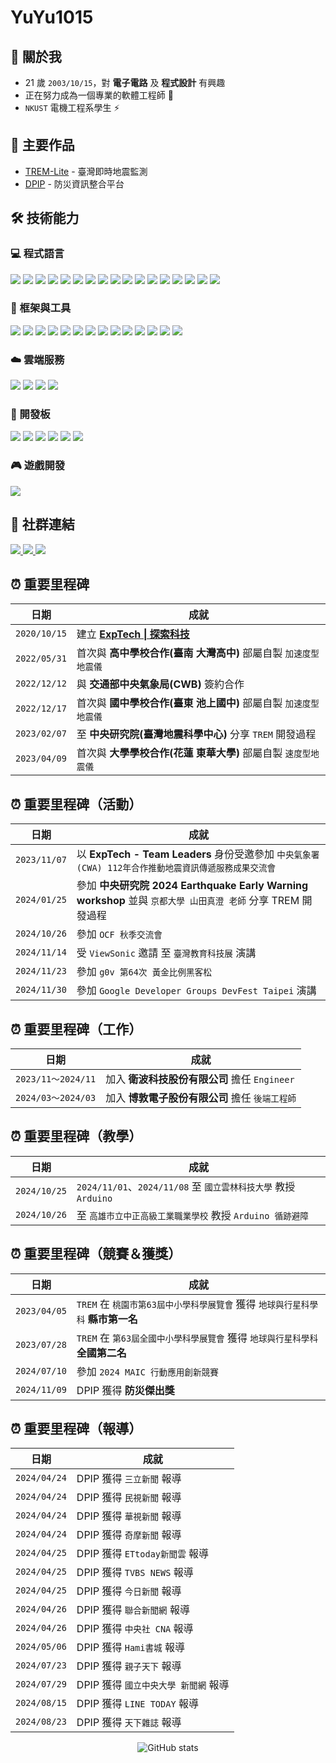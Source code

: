 # YuYu1015

## 🌟 關於我
- 21 歲 `2003/10/15`，對 **電子電路** 及 **程式設計** 有興趣
- 正在努力成為一個專業的軟體工程師 💪
- `NKUST` 電機工程系學生 ⚡

## 📝 主要作品
- [TREM-Lite](https://github.com/ExpTechTW/TREM-Lite) - 臺灣即時地震監測
- [DPIP](https://github.com/ExpTechTW/DPIP) - 防災資訊整合平台

## 🛠️ 技術能力

### 💻 程式語言
<div>
  <img src="https://img.shields.io/badge/JavaScript-%23323330.svg?style=for-the-badge&logo=javascript&logoColor=%23F7DF1E"/>
  <img src="https://img.shields.io/badge/TypeScript-%23007ACC.svg?style=for-the-badge&logo=typescript&logoColor=white"/>
  <img src="https://img.shields.io/badge/Python-3670A0?style=for-the-badge&logo=python&logoColor=ffdd54"/>
  <img src="https://img.shields.io/badge/Java-%23ED8B00.svg?style=for-the-badge&logo=openjdk&logoColor=white"/>
  <img src="https://img.shields.io/badge/Kotlin-%237F52FF.svg?style=for-the-badge&logo=kotlin&logoColor=white"/>
  <img src="https://img.shields.io/badge/Swift-F54A2A?style=for-the-badge&logo=swift&logoColor=white"/>
  <img src="https://img.shields.io/badge/C-00599C?style=for-the-badge&logo=c&logoColor=white"/>
  <img src="https://img.shields.io/badge/C++-%2300599C.svg?style=for-the-badge&logo=c%2B%2B&logoColor=white"/>
  <img src="https://img.shields.io/badge/C%23-%23239120.svg?style=for-the-badge&logo=csharp&logoColor=white"/>
  <img src="https://img.shields.io/badge/Go-%2300ADD8.svg?style=for-the-badge&logo=go&logoColor=white"/>
  <img src="https://img.shields.io/badge/PHP-%23777BB4.svg?style=for-the-badge&logo=php&logoColor=white"/>
  <img src="https://img.shields.io/badge/Lua-%232C2D72.svg?style=for-the-badge&logo=lua&logoColor=white"/>
  <img src="https://img.shields.io/badge/Dart-%230175C2.svg?style=for-the-badge&logo=dart&logoColor=white"/>
  <img src="https://img.shields.io/badge/HTML5-%23E34F26.svg?style=for-the-badge&logo=html5&logoColor=white"/>
  <img src="https://img.shields.io/badge/CSS3-%231572B6.svg?style=for-the-badge&logo=css3&logoColor=white"/>
  <img src="https://img.shields.io/badge/SCSS-CC6699?style=for-the-badge&logo=sass&logoColor=white"/>
  <img src="https://img.shields.io/badge/Pug-A86454?style=for-the-badge&logo=pug&logoColor=white"/>
</div>

### 🔧 框架與工具
<div>
  <img src="https://img.shields.io/badge/Vue.js-%2335495e.svg?style=for-the-badge&logo=vuedotjs&logoColor=%234FC08D"/>
  <img src="https://img.shields.io/badge/React-%2320232a.svg?style=for-the-badge&logo=react&logoColor=%2361DAFB"/>
  <img src="https://img.shields.io/badge/Flutter-%2302569B.svg?style=for-the-badge&logo=Flutter&logoColor=white"/>
  
  <img src="https://img.shields.io/badge/Node.js-6DA55F?style=for-the-badge&logo=node.js&logoColor=white"/>
  <img src="https://img.shields.io/badge/Express.js-%23404d59.svg?style=for-the-badge&logo=express&logoColor=%2361DAFB"/>
  <img src="https://img.shields.io/badge/Flask-%23000.svg?style=for-the-badge&logo=flask&logoColor=white"/>
  <img src="https://img.shields.io/badge/Django-%23092E20.svg?style=for-the-badge&logo=django&logoColor=white"/>
  
  <img src="https://img.shields.io/badge/MySQL-%2300f.svg?style=for-the-badge&logo=mysql&logoColor=white"/>
  <img src="https://img.shields.io/badge/Redis-%23DD0031.svg?style=for-the-badge&logo=redis&logoColor=white"/>
  
  <img src="https://img.shields.io/badge/Docker-%230db7ed.svg?style=for-the-badge&logo=docker&logoColor=white"/>
  <img src="https://img.shields.io/badge/Nginx-%23009639.svg?style=for-the-badge&logo=nginx&logoColor=white"/>
  <img src="https://img.shields.io/badge/Ansible-%231A1918.svg?style=for-the-badge&logo=ansible&logoColor=white"/>
  
  <img src="https://img.shields.io/badge/Git-%23F05033.svg?style=for-the-badge&logo=git&logoColor=white"/>
  
  <img src="https://img.shields.io/badge/Linux-FCC624?style=for-the-badge&logo=linux&logoColor=black"/>
</div>

### ☁️ 雲端服務
<div>
  <img src="https://img.shields.io/badge/Google_Cloud-%234285F4.svg?style=for-the-badge&logo=google-cloud&logoColor=white"/>
  <img src="https://img.shields.io/badge/AWS-%23FF9900.svg?style=for-the-badge&logo=amazon-aws&logoColor=white"/>
  <img src="https://img.shields.io/badge/Cloudflare-%23F38020.svg?style=for-the-badge&logo=Cloudflare&logoColor=white"/>
  <img src="https://img.shields.io/badge/Grafana-%23F46800.svg?style=for-the-badge&logo=grafana&logoColor=white"/>
</div>

### 🔌 開發板
<div>
  <img src="https://img.shields.io/badge/Arduino_Uno-%2300979D.svg?style=for-the-badge&logo=Arduino&logoColor=white"/>
  <img src="https://img.shields.io/badge/Arduino_Nano-%2300979D.svg?style=for-the-badge&logo=Arduino&logoColor=white"/>
  
  <img src="https://img.shields.io/badge/ESP32-E7352C?style=for-the-badge&logo=espressif&logoColor=white"/>
  <img src="https://img.shields.io/badge/ESP8266-E7352C?style=for-the-badge&logo=espressif&logoColor=white"/>
  
  <img src="https://img.shields.io/badge/Raspberry_Pi_4B-A22846?style=for-the-badge&logo=Raspberry%20Pi&logoColor=white"/>
  <img src="https://img.shields.io/badge/Raspberry_Pi_Pico-A22846?style=for-the-badge&logo=Raspberry%20Pi&logoColor=white"/>
</div>

### 🎮 遊戲開發
<div>
  <img src="https://img.shields.io/badge/Unity-%23000000.svg?style=for-the-badge&logo=unity&logoColor=white"/>
</div>

## 📱 社群連結
<div align="left">
  <a href="https://exptech.com.tw/dc">
    <img src="https://img.shields.io/badge/Discord-%235865F2.svg?style=for-the-badge&logo=discord&logoColor=white" />
  </a>
  <a href="https://www.instagram.com/whes1015">
    <img src="https://img.shields.io/badge/Instagram-%23E4405F.svg?style=for-the-badge&logo=Instagram&logoColor=white" />
  </a>
  <a href="https://www.threads.net/@whes1015">
    <img src="https://img.shields.io/badge/Threads-%23000000.svg?style=for-the-badge&logo=Threads&logoColor=white" />
  </a>
</div>

## ⏰ 重要里程碑
| 日期 | 成就 |
|------|------|
| `2020/10/15` | 建立 **[ExpTech \| 探索科技](https://github.com/ExpTechTW)**
| `2022/05/31` | 首次與 **高中學校合作(臺南 大灣高中)** 部屬自製 `加速度型地震儀`
| `2022/12/12` | 與 **交通部中央氣象局(CWB)** 簽約合作
| `2022/12/17` | 首次與 **國中學校合作(臺東 池上國中)** 部屬自製 `加速度型地震儀`
| `2023/02/07` | 至 **中央研究院(臺灣地震科學中心)** 分享 `TREM` 開發過程
| `2023/04/09` | 首次與 **大學學校合作(花蓮 東華大學)** 部屬自製 `速度型地震儀`

## ⏰ 重要里程碑（活動）
| 日期 | 成就 |
|------|------|
| `2023/11/07` | 以 **ExpTech - Team Leaders** 身份受邀參加 `中央氣象署(CWA) 112年合作推動地震資訊傳遞服務成果交流會`
| `2024/01/25` | 參加 **中央研究院 2024 Earthquake Early Warning workshop** 並與 `京都大學 山田真澄 老師` 分享 TREM 開發過程
| `2024/10/26` | 參加 `OCF 秋季交流會`
| `2024/11/14` | 受 `ViewSonic` 邀請 至 `臺灣教育科技展` 演講
| `2024/11/23` | 參加 `g0v 第64次 黃金比例黑客松`
| `2024/11/30` | 參加 `Google Developer Groups DevFest Taipei` 演講 

## ⏰ 重要里程碑（工作）
| 日期 | 成就 |
|------|------|
| `2023/11～2024/11` | 加入 **衛波科技股份有限公司** 擔任 `Engineer`
| `2024/03～2024/03` | 加入 **博敦電子股份有限公司** 擔任 `後端工程師`

## ⏰ 重要里程碑（教學）
| 日期 | 成就 |
|------|------|
| `2024/10/25` | `2024/11/01`、`2024/11/08` 至 `國立雲林科技大學` 教授 `Arduino`
| `2024/10/26` | 至 `高雄市立中正高級工業職業學校` 教授 `Arduino 循跡避障`

## ⏰ 重要里程碑（競賽＆獲獎）
| 日期 | 成就 |
|------|------|
| `2023/04/05` | `TREM` 在 `桃園市第63屆中小學科學展覽會` 獲得 `地球與行星科學科` **縣市第一名**
| `2023/07/28` | `TREM` 在 `第63屆全國中小學科學展覽會` 獲得 `地球與行星科學科` **全國第二名**
| `2024/07/10` | 參加 `2024 MAIC 行動應用創新競賽`
| `2024/11/09` | DPIP 獲得 **防災傑出獎**

## ⏰ 重要里程碑（報導）
| 日期 | 成就 |
|------|------|
| `2024/04/24` | DPIP 獲得 `三立新聞` 報導
| `2024/04/24` | DPIP 獲得 `民視新聞` 報導
| `2024/04/24` | DPIP 獲得 `華視新聞` 報導
| `2024/04/24` | DPIP 獲得 `奇摩新聞` 報導
| `2024/04/25` | DPIP 獲得 `ETtoday新聞雲` 報導
| `2024/04/25` | DPIP 獲得 `TVBS NEWS` 報導
| `2024/04/25` | DPIP 獲得 `今日新聞` 報導
| `2024/04/26` | DPIP 獲得 `聯合新聞網` 報導
| `2024/04/26` | DPIP 獲得 `中央社 CNA` 報導
| `2024/05/06` | DPIP 獲得 `Hami書城` 報導
| `2024/07/23` | DPIP 獲得 `親子天下` 報導
| `2024/07/29` | DPIP 獲得 `國立中央大學 新聞網` 報導
| `2024/08/15` | DPIP 獲得 `LINE TODAY` 報導
| `2024/08/23` | DPIP 獲得 `天下雜誌` 報導

<div align="center">
  
![GitHub stats](https://github-readme-stats.vercel.app/api?username=whes1015&show_icons=true&theme=radical&count_private=true)

</div>
